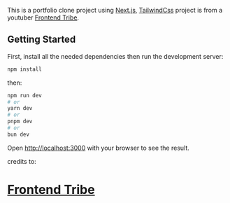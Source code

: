 This is a portfolio clone project using [Next.js](https://nextjs.org), [TailwindCss](https://tailwindcss.com/) project is from a youtuber [Frontend Tribe](https://www.youtube.com/@frontend-tribe).

## Getting Started

First, install all the needed dependencies then run the development server:

```bash
npm install
```

then:

```bash
npm run dev
# or
yarn dev
# or
pnpm dev
# or
bun dev
```

Open [http://localhost:3000](http://localhost:3000) with your browser to see the result.

credits to:

# [Frontend Tribe](https://www.youtube.com/@frontend-tribe)
